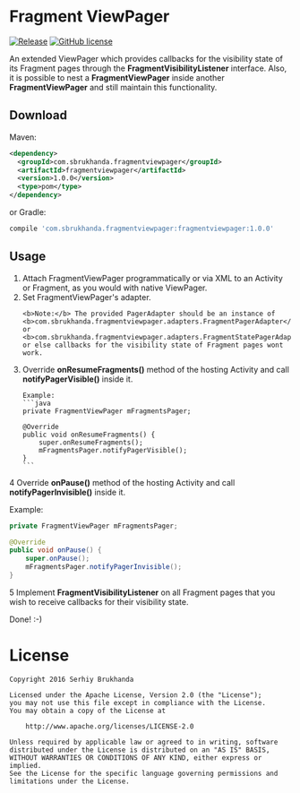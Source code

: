 Fragment ViewPager
========

[![Release](https://img.shields.io/badge/jCenter-1.0.0-brightgreen.svg)](https://bintray.com/sbrukhanda/maven/FragmentViewPager)
[![GitHub license](https://img.shields.io/badge/license-Apache%20V2%20license-blue.svg)](https://github.com/sbrukhanda/fragmentviewpager/blob/master/LICENSE.txt)

An extended ViewPager which provides callbacks for the visibility state of its Fragment pages through the **FragmentVisibilityListener** interface. Also, it is possible to nest a **FragmentViewPager** inside another **FragmentViewPager** and still maintain this functionality.

Download
--------

Maven:
```xml
<dependency> 
  <groupId>com.sbrukhanda.fragmentviewpager</groupId> 
  <artifactId>fragmentviewpager</artifactId> 
  <version>1.0.0</version> 
  <type>pom</type> 
</dependency>
```
or Gradle:
```groovy
compile 'com.sbrukhanda.fragmentviewpager:fragmentviewpager:1.0.0'
```

Usage
--------

<ol>
  <li>
    Attach FragmentViewPager programmatically or via XML to an Activity or Fragment, as you would with native ViewPager.
  </li>
  <li>
    Set FragmentViewPager's adapter.<p />
    
    <b>Note:</b> The provided PagerAdapter should be an instance of <b>com.sbrukhanda.fragmentviewpager.adapters.FragmentPagerAdapter</b> or <b>com.sbrukhanda.fragmentviewpager.adapters.FragmentStatePagerAdapter</b>, or else callbacks for the visibility state of Fragment pages wont work.
  </li>
  <li>
    Override <b>onResumeFragments()</b> method of the hosting Activity and call <b>notifyPagerVisible()</b> inside it. <p />
    
    Example:
    ```java
    private FragmentViewPager mFragmentsPager;

    @Override
    public void onResumeFragments() {
        super.onResumeFragments();
        mFragmentsPager.notifyPagerVisible();
    }
    ```
  </li>
</ol>



4 Override **onPause()** method of the hosting Activity and call **notifyPagerInvisible()** inside it. 

  Example:
  
  ```java
  private FragmentViewPager mFragmentsPager;
  
  @Override
  public void onPause() {
      super.onPause();
      mFragmentsPager.notifyPagerInvisible();
  }
  ```

5 Implement **FragmentVisibilityListener** on all Fragment pages that you wish to receive callbacks for their visibility state.

Done! :-)

License
=======

```
Copyright 2016 Serhiy Brukhanda

Licensed under the Apache License, Version 2.0 (the "License");
you may not use this file except in compliance with the License.
You may obtain a copy of the License at

    http://www.apache.org/licenses/LICENSE-2.0

Unless required by applicable law or agreed to in writing, software
distributed under the License is distributed on an "AS IS" BASIS,
WITHOUT WARRANTIES OR CONDITIONS OF ANY KIND, either express or implied.
See the License for the specific language governing permissions and
limitations under the License.
```
